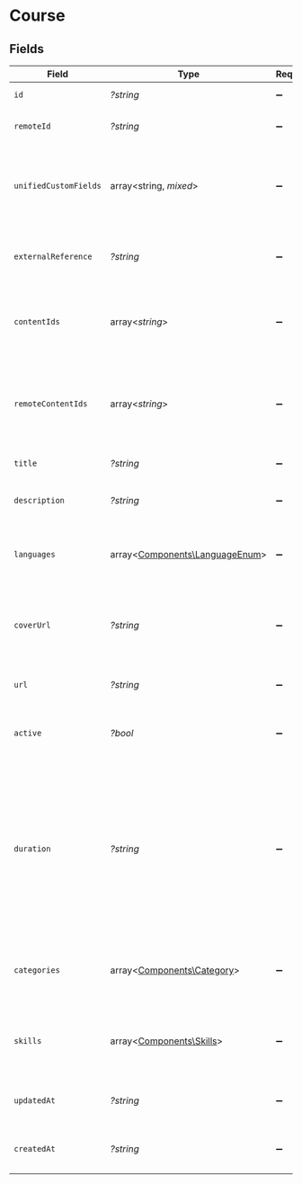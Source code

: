 # Course


## Fields

| Field                                                                                                                                                             | Type                                                                                                                                                              | Required                                                                                                                                                          | Description                                                                                                                                                       | Example                                                                                                                                                           |
| ----------------------------------------------------------------------------------------------------------------------------------------------------------------- | ----------------------------------------------------------------------------------------------------------------------------------------------------------------- | ----------------------------------------------------------------------------------------------------------------------------------------------------------------- | ----------------------------------------------------------------------------------------------------------------------------------------------------------------- | ----------------------------------------------------------------------------------------------------------------------------------------------------------------- |
| `id`                                                                                                                                                              | *?string*                                                                                                                                                         | :heavy_minus_sign:                                                                                                                                                | Unique identifier                                                                                                                                                 | 8187e5da-dc77-475e-9949-af0f1fa4e4e3                                                                                                                              |
| `remoteId`                                                                                                                                                        | *?string*                                                                                                                                                         | :heavy_minus_sign:                                                                                                                                                | Provider's unique identifier                                                                                                                                      | 8187e5da-dc77-475e-9949-af0f1fa4e4e3                                                                                                                              |
| `unifiedCustomFields`                                                                                                                                             | array<string, *mixed*>                                                                                                                                            | :heavy_minus_sign:                                                                                                                                                | Custom Unified Fields configured in your StackOne project                                                                                                         | {<br/>"my_project_custom_field_1": "REF-1236",<br/>"my_project_custom_field_2": "some other value"<br/>}                                                          |
| `externalReference`                                                                                                                                               | *?string*                                                                                                                                                         | :heavy_minus_sign:                                                                                                                                                | The external ID associated with this course                                                                                                                       | SOFTWARE-ENG-LV1-TRAINING-VIDEO-1                                                                                                                                 |
| `contentIds`                                                                                                                                                      | array<*string*>                                                                                                                                                   | :heavy_minus_sign:                                                                                                                                                | The child ID/IDs associated with this course                                                                                                                      | [<br/>"16873-SOFTWARE-ENG-COURSE",<br/>"16874-SOFTWARE-ENG-COURSE"<br/>]                                                                                          |
| `remoteContentIds`                                                                                                                                                | array<*string*>                                                                                                                                                   | :heavy_minus_sign:                                                                                                                                                | Provider's unique identifier of the child content IDs associated with this course                                                                                 | [<br/>"e3cb75bf-aa84-466e-a6c1-b8322b257a48",<br/>"e3cb75bf-aa84-466e-a6c1-b8322b257a49"<br/>]                                                                    |
| `title`                                                                                                                                                           | *?string*                                                                                                                                                         | :heavy_minus_sign:                                                                                                                                                | The title of the course                                                                                                                                           | Software Engineer Lv 1                                                                                                                                            |
| `description`                                                                                                                                                     | *?string*                                                                                                                                                         | :heavy_minus_sign:                                                                                                                                                | The description of the course                                                                                                                                     | This course acts as learning content for software engineers.                                                                                                      |
| `languages`                                                                                                                                                       | array<[Components\LanguageEnum](../../Models/Components/LanguageEnum.md)>                                                                                         | :heavy_minus_sign:                                                                                                                                                | The languages associated with this course                                                                                                                         |                                                                                                                                                                   |
| `coverUrl`                                                                                                                                                        | *?string*                                                                                                                                                         | :heavy_minus_sign:                                                                                                                                                | The URL of the thumbnail image associated with the course.                                                                                                        | https://www.googledrive.com/?v=16873                                                                                                                              |
| `url`                                                                                                                                                             | *?string*                                                                                                                                                         | :heavy_minus_sign:                                                                                                                                                | The redirect URL of the course.                                                                                                                                   | https://www.linkedinlearning.com/?v=16873                                                                                                                         |
| `active`                                                                                                                                                          | *?bool*                                                                                                                                                           | :heavy_minus_sign:                                                                                                                                                | Whether the course is active and available for users.                                                                                                             | true                                                                                                                                                              |
| `duration`                                                                                                                                                        | *?string*                                                                                                                                                         | :heavy_minus_sign:                                                                                                                                                | The duration of the course following the ISO8601 standard. If duration_unit is applicable we will derive this from the smallest unit given in the duration string | P3Y6M4DT12H30M5S                                                                                                                                                  |
| `categories`                                                                                                                                                      | array<[Components\Category](../../Models/Components/Category.md)>                                                                                                 | :heavy_minus_sign:                                                                                                                                                | The categories associated with this course                                                                                                                        | [<br/>{<br/>"id": "12345",<br/>"name": "Technology"<br/>}<br/>]                                                                                                   |
| `skills`                                                                                                                                                          | array<[Components\Skills](../../Models/Components/Skills.md)>                                                                                                     | :heavy_minus_sign:                                                                                                                                                | The skills associated with this course                                                                                                                            | [<br/>{<br/>"id": "12345",<br/>"name": "Sales Techniques"<br/>}<br/>]                                                                                             |
| `updatedAt`                                                                                                                                                       | *?string*                                                                                                                                                         | :heavy_minus_sign:                                                                                                                                                | The date on which the course was last updated.                                                                                                                    | 2021-07-21T14:00:00.000Z                                                                                                                                          |
| `createdAt`                                                                                                                                                       | *?string*                                                                                                                                                         | :heavy_minus_sign:                                                                                                                                                | The date on which the course was created.                                                                                                                         | 2021-07-21T14:00:00.000Z                                                                                                                                          |